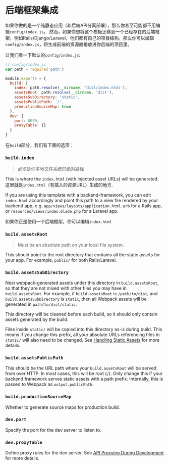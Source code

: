 # 后端框架集成

如果你做的是一个纯静态应用（和后端API分离部署），那么你甚至可能都不用编辑`config/index.js`。
然而，如果你想将这个模板迁移到一个已经存在的后端框架，例如Rails/Django/Laravel，他们都有自己的项目结构，那么你可以编辑`config/index.js`，将生成前端的资源直接放进你后端的项目里。

让我们看一下默认的`config/index.js`:

``` js
// config/index.js
var path = require('path')

module.exports = {
  build: {
    index: path.resolve(__dirname, 'dist/index.html'),
    assetsRoot: path.resolve(__dirname, 'dist'),
    assetsSubDirectory: 'static',
    assetsPublicPath: '/',
    productionSourceMap: true
  },
  dev: {
    port: 8080,
    proxyTable: {}
  }
}
```

在`build`部分，我们有下面的选项：

### `build.index`

> 必须是你本地文件系统的绝对路径

This is where the `index.html` (with injected asset URLs) will be generated.
这里就是`index.html`（有插入的资源URL）生成的地方.

If you are using this template with a backend-framework, you can edit `index.html` accordingly and point this path to a view file rendered by your backend app, e.g. `app/views/layouts/application.html.erb` for a Rails app, or `resources/views/index.blade.php` for a Laravel app.

如果你正是使用一个后端框架，你可以编辑`index.html`

### `build.assetsRoot`

> Must be an absolute path on your local file system.

This should point to the root directory that contains all the static assets for your app. For example, `public/` for both Rails/Laravel.

### `build.assetsSubDirectory`

Nest webpack-generated assets under this directory in `build.assetsRoot`, so that they are not mixed with other files you may have in `build.assetsRoot`. For example, if `build.assetsRoot` is `/path/to/dist`, and `build.assetsSubDirectory` is `static`, then all Webpack assets will be generated in `path/to/dist/static`.

This directory will be cleaned before each build, so it should only contain assets generated by the build.

Files inside `static/` will be copied into this directory as-is during build. This means if you change this prefix, all your absolute URLs referencing files in `static/` will also need to be changed. See [Handling Static Assets](static.md) for more details.

### `build.assetsPublicPath`

This should be the URL path where your `build.assetsRoot` will be served from over HTTP. In most cases, this will be root (`/`). Only change this if your backend framework serves static assets with a path prefix. Internally, this is passed to Webpack as `output.publicPath`.

### `build.productionSourceMap`

Whether to generate source maps for production build.

### `dev.port`

Specify the port for the dev server to listen to.

### `dev.proxyTable`

Define proxy rules for the dev server. See [API Proxying During Development](proxy.md) for more details.
